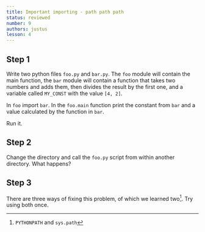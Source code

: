 ```yaml
---
title: Important importing - path path path
status: reviewed
number: 9
authors: justus
lesson: 4
---
```


## Step 1

Write two python files `foo.py` and `bar.py`. The `foo` module will contain the main function, the `bar` module will contain a function that takes two numbers and adds them, then divides the result by the first one, and a variable called `MY_CONST` with the value `[4, 2]`.

In `foo` import `bar`. In the `foo.main` function print the constant from `bar` and a value calculated by the function in `bar`.

Run it.

## Step 2

Change the directory and call the `foo.py` script from within another directory. What happens?

## Step 3

There are three ways of fixing this problem, of which we learned two[^path]. Try using both once.

[^path]:
    `PYTHONPATH` and `sys.path`
